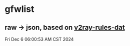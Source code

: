 # gfwlist
## raw -> json, based on [v2ray-rules-dat](https://github.com/Loyalsoldier/v2ray-rules-dat)
Fri Dec  6 06:00:53 AM CST 2024

